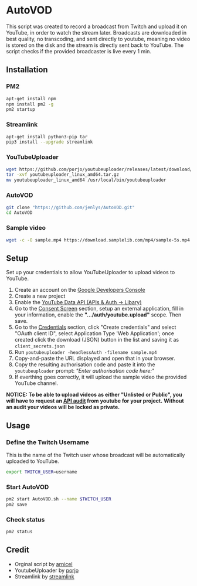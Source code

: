 # AutoVOD

This script was created to record a broadcast from Twitch and upload it on YouTube, in order to watch the stream later.
Broadcasts are downloaded in best quality, no transcoding, and sent directly to youtube, meaning no video is stored on the disk and the stream is directly sent back to YouTube. The script checks if the provided broadcaster is live every 1 min.

## Installation

### PM2

```bash
apt-get install npm
npm install pm2 -g
pm2 startup
```

### Streamlink

```bash
apt-get install python3-pip tar
pip3 install --upgrade streamlink
```

### YouTubeUploader

```bash
wget https://github.com/porjo/youtubeuploader/releases/latest/download/youtubeuploader_linux_amd64.tar.gz
tar -xvf youtubeuploader_linux_amd64.tar.gz
mv youtubeuploader_linux_amd64 /usr/local/bin/youtubeuploader
```

### AutoVOD

```bash
git clone "https://github.com/jenlys/AutoVOD.git"
cd AutoVOD
```

### Sample video

```bash
wget -c -O sample.mp4 https://download.samplelib.com/mp4/sample-5s.mp4
```

## Setup

Set up your credentials to allow YouTubeUploader to upload videos to YouTube.

1. Create an account on the [Google Developers Console](https://console.developers.google.com)
1. Create a new project
1. Enable the [YouTube Data API (APIs & Auth -> Libary)](https://console.cloud.google.com/apis/library/youtube.googleapis.com)
1. Go to the [Consent Screen](https://console.cloud.google.com/apis/credentials/consent) section, setup an external application, fill in your information, enable the **".../auth/youtube.upload"** scope. Then save.
1. Go to the [Credentials](https://console.cloud.google.com/apis/api/youtube.googleapis.com/credentials) section, click "Create credentials" and select "OAuth client ID", select Application Type 'Web Application'; once created click the download (JSON) button in the list and saving it as `client_secrets.json`
1. Run `youtubeuploader -headlessAuth -filename sample.mp4`
1. Copy-and-paste the URL displayed and open that in your browser.
1. Copy the resulting authorisation code and paste it into the `youtubeuploader` prompt: _"Enter authorisation code here:"_
1. If everthing goes correctly, it will upload the sample video the provided YouTube channel.

**NOTICE: To be able to upload videos as either "Unlisted or Public", you will have to request an [API audit](https://support.google.com/youtube/contact/yt_api_form) from youtube for your project.** **Without an audit your videos will be locked as private.**

## Usage

### Define the Twitch Username

This is the name of the Twitch user whose broadcast will be automatically uploaded to YouTube.

```bash
export TWITCH_USER=username
```

### Start AutoVOD

```bash
pm2 start AutoVOD.sh --name $TWITCH_USER
pm2 save
```

### Check status

```bash
pm2 status
```

## Credit

- Orginal script by [arnicel](https://github.com/arnicel/autoTwitchToYouTube)
- YoutubeUploader by [porjo](https://github.com/porjo/youtubeuploader)
- Streamlink by [streamlink](https://github.com/streamlink/streamlink)
